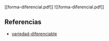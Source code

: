 [[forma-diferencial.pdf]]
![[forma-diferencial.pdf]]

## Referencias
- [variedad-diferenciable](./variedad-diferenciable.md)
